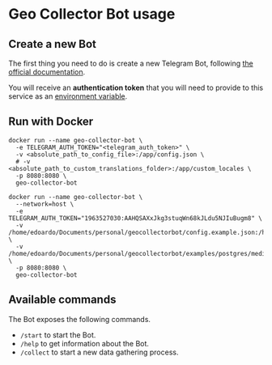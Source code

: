 # Geo Collector Bot usage

## Create a new Bot

The first thing you need to do is create a new Telegram Bot, following 
[the official documentation](https://core.telegram.org/bots#3-how-do-i-create-a-bot).

You will receive an **authentication token** that you will need to provide to this service as an 
[environment variable](./30_configuration.md#environment-variables).

## Run with Docker

```shell
docker run --name geo-collector-bot \
  -e TELEGRAM_AUTH_TOKEN="<telegram_auth_token>" \
  -v <absolute_path_to_config_file>:/app/config.json \
  # -v <absolute_path_to_custom_translations_folder>:/app/custom_locales \
  -p 8080:8080 \
  geo-collector-bot
```

```shell
docker run --name geo-collector-bot \
  --network=host \
  -e TELEGRAM_AUTH_TOKEN="1963527030:AAHQSAXxJkg3stuqWn68kJLdu5NJIuBugm8" \
  -v /home/edoardo/Documents/personal/geocollectorbot/config.example.json:/home/app/config.json \
  -v /home/edoardo/Documents/personal/geocollectorbot/examples/postgres/media:/home/app/media \
  -p 8080:8080 \
  geo-collector-bot
```

## Available commands

The Bot exposes the following commands.

- `/start` to start the Bot.
- `/help` to get information about the Bot.
- `/collect` to start a new data gathering process.
